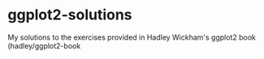 # ggplot2-solutions
My solutions to the exercises provided in Hadley Wickham's ggplot2 book (hadley/ggplot2-book
